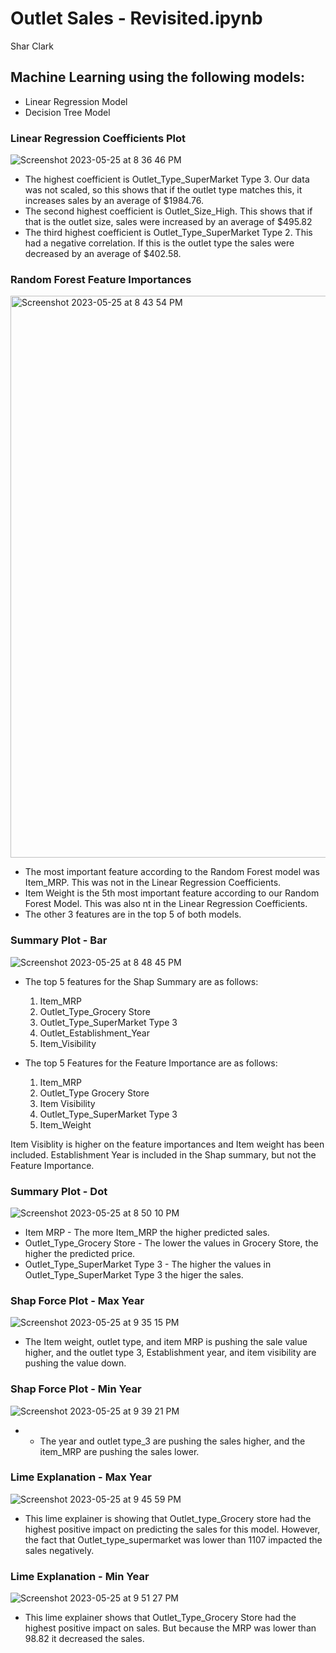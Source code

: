 # Outlet Sales - Revisited.ipynb

Shar Clark

## Machine Learning using the following models:
   - Linear Regression Model
   - Decision Tree Model

### Linear Regression Coefficients Plot

![Screenshot 2023-05-25 at 8 36 46 PM](https://github.com/sharclark/Project-1-Revisited.ipynb/assets/123594410/155911f9-7a13-4e33-8f30-b6ea042e5b45)

- The highest coefficient is Outlet_Type_SuperMarket Type 3. Our data was not scaled, so this shows that if the outlet type matches this, it increases sales by an average of $1984.76. 
- The second highest coefficient is Outlet_Size_High. This shows that if that is the outlet size, sales were increased by an average of $495.82
- The third highest coefficient is Outlet_Type_SuperMarket Type 2. This had a negative correlation. If this is the outlet type the sales were decreased by an average of $402.58. 

### Random Forest Feature Importances
<img width="899" alt="Screenshot 2023-05-25 at 8 43 54 PM" src="https://github.com/sharclark/Project-1-Revisited.ipynb/assets/123594410/a7409605-dfc6-490e-b3b1-fa06c4ce26b7">

- The most important feature according to the Random Forest model was Item_MRP. This was not in the Linear Regression Coefficients. 
- Item Weight is the 5th most important feature according to our Random Forest Model. This was also nt in the Linear Regression Coefficients. 
- The other 3 features are in the top 5 of both models. 

### Summary Plot - Bar 
![Screenshot 2023-05-25 at 8 48 45 PM](https://github.com/sharclark/Project-1-Revisited.ipynb/assets/123594410/2ff83365-b386-486a-b82e-368a2c61517d)

- The top 5 features for the Shap Summary are as follows:
    1. Item_MRP
    2. Outlet_Type_Grocery Store
    3. Outlet_Type_SuperMarket Type 3
    4. Outlet_Establishment_Year
    5. Item_Visibility
    
- The top 5 Features for the Feature Importance are as follows:
    1. Item_MRP
    2. Outlet_Type Grocery Store
    3. Item Visibility
    4. Outlet_Type_SuperMarket Type 3
    5. Item_Weight

Item Visiblity is higher on the feature importances and Item weight has been included. Establishment Year is included in the Shap summary, but not the Feature Importance.

### Summary Plot - Dot
![Screenshot 2023-05-25 at 8 50 10 PM](https://github.com/sharclark/Project-1-Revisited.ipynb/assets/123594410/47c30eeb-3ff8-4db8-9f52-ff98cd7ec66e)
- Item MRP - The more Item_MRP the higher predicted sales.
-  Outlet_Type_Grocery Store - The lower the values in Grocery Store, the higher the predicted price.
-  Outlet_Type_SuperMarket Type 3 - The higher the values in Outlet_Type_SuperMarket Type 3 the higer the sales.

### Shap Force Plot - Max Year
![Screenshot 2023-05-25 at 9 35 15 PM](https://github.com/sharclark/Project-1-Revisited.ipynb/assets/123594410/4d83b5b6-174e-48d1-84c5-b59e1d5501c6)
 - The Item weight, outlet type, and item MRP is pushing the sale value higher, and the outlet type 3, Establishment year, and item visibility are pushing the value down. 
 
### Shap Force Plot - Min Year
![Screenshot 2023-05-25 at 9 39 21 PM](https://github.com/sharclark/Project-1-Revisited.ipynb/assets/123594410/f8095eee-73d9-449c-953c-c0fb3c1311b6)
- - The year and outlet type_3 are pushing the sales higher, and the item_MRP are pushing the sales lower.

### Lime Explanation - Max Year
![Screenshot 2023-05-25 at 9 45 59 PM](https://github.com/sharclark/Project-1-Revisited.ipynb/assets/123594410/a92a803f-66a7-42bb-857f-b444fe0a7746)
- This lime explainer is showing that Outlet_type_Grocery store had the highest positive impact on predicting the sales for this model. However, the fact that Outlet_type_supermarket was lower than 1107 impacted the sales negatively. 

### Lime Explanation - Min Year
![Screenshot 2023-05-25 at 9 51 27 PM](https://github.com/sharclark/Project-1-Revisited.ipynb/assets/123594410/676056f8-88fd-4558-b4c0-5493a205fb8b)

- This lime explainer shows that Outlet_Type_Grocery Store had the highest positive impact on sales. But because the MRP was lower than 98.82 it decreased the sales. 
